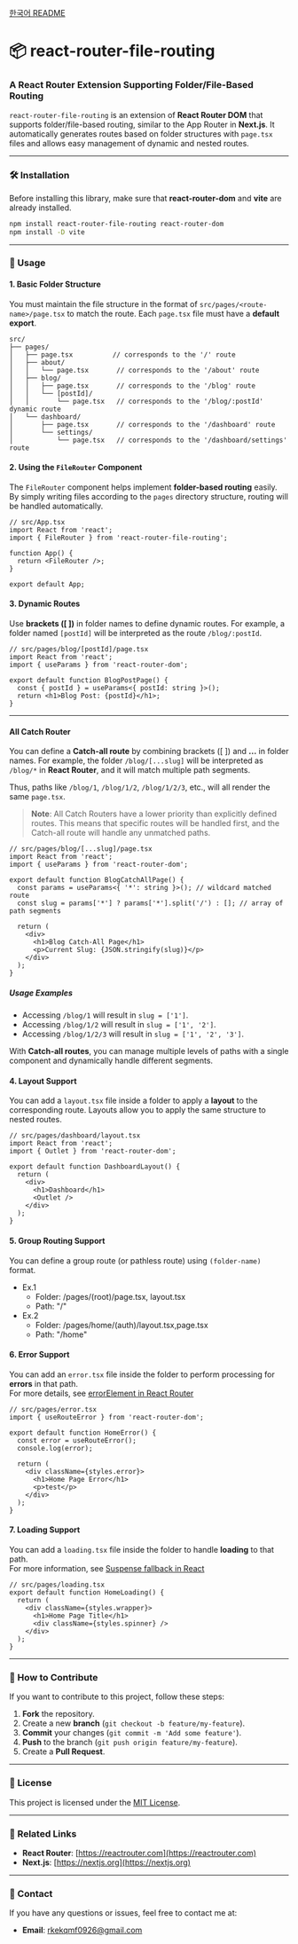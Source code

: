 [한국어 README](https://github.com/joseph0926/react-router-file-routing/blob/main/docs/README.md)

# **📦 react-router-file-routing**

### **A React Router Extension Supporting Folder/File-Based Routing**

`react-router-file-routing` is an extension of **React Router DOM** that supports folder/file-based routing, similar to the App Router in **Next.js**. It automatically generates routes based on folder structures with `page.tsx` files and allows easy management of dynamic and nested routes.

---

### **🛠 Installation**

Before installing this library, make sure that **react-router-dom** and **vite** are already installed.

```bash
npm install react-router-file-routing react-router-dom
npm install -D vite
```

---

### **🚀 Usage**

#### **1. Basic Folder Structure**

You must maintain the file structure in the format of `src/pages/<route-name>/page.tsx` to match the route. Each `page.tsx` file must have a **default export**.

```plaintext
src/
├── pages/
│   ├── page.tsx          // corresponds to the '/' route
│   ├── about/
│   │   └── page.tsx       // corresponds to the '/about' route
│   ├── blog/
│   │   ├── page.tsx       // corresponds to the '/blog' route
│   │   └── [postId]/
│   │       └── page.tsx   // corresponds to the '/blog/:postId' dynamic route
│   └── dashboard/
│       ├── page.tsx       // corresponds to the '/dashboard' route
│       └── settings/
│           └── page.tsx   // corresponds to the '/dashboard/settings' route
```

#### **2. Using the `FileRouter` Component**

The `FileRouter` component helps implement **folder-based routing** easily. By simply writing files according to the `pages` directory structure, routing will be handled automatically.

```tsx
// src/App.tsx
import React from 'react';
import { FileRouter } from 'react-router-file-routing';

function App() {
  return <FileRouter />;
}

export default App;
```

#### **3. Dynamic Routes**

Use **brackets ([ ])** in folder names to define dynamic routes. For example, a folder named `[postId]` will be interpreted as the route `/blog/:postId`.

```tsx
// src/pages/blog/[postId]/page.tsx
import React from 'react';
import { useParams } from 'react-router-dom';

export default function BlogPostPage() {
  const { postId } = useParams<{ postId: string }>();
  return <h1>Blog Post: {postId}</h1>;
}
```

---

#### **All Catch Router**

You can define a **Catch-all route** by combining brackets ([ ]) and **...** in folder names. For example, the folder `/blog/[...slug]` will be interpreted as `/blog/*` in **React Router**, and it will match multiple path segments.

Thus, paths like `/blog/1`, `/blog/1/2`, `/blog/1/2/3`, etc., will all render the same `page.tsx`.

> **Note**: All Catch Routers have a lower priority than explicitly defined routes. This means that specific routes will be handled first, and the Catch-all route will handle any unmatched paths.

```tsx
// src/pages/blog/[...slug]/page.tsx
import React from 'react';
import { useParams } from 'react-router-dom';

export default function BlogCatchAllPage() {
  const params = useParams<{ '*': string }>(); // wildcard matched route
  const slug = params['*'] ? params['*'].split('/') : []; // array of path segments

  return (
    <div>
      <h1>Blog Catch-All Page</h1>
      <p>Current Slug: {JSON.stringify(slug)}</p>
    </div>
  );
}
```

##### Usage Examples

- Accessing `/blog/1` will result in `slug = ['1']`.
- Accessing `/blog/1/2` will result in `slug = ['1', '2']`.
- Accessing `/blog/1/2/3` will result in `slug = ['1', '2', '3']`.

With **Catch-all routes**, you can manage multiple levels of paths with a single component and dynamically handle different segments.

#### **4. Layout Support**

You can add a `layout.tsx` file inside a folder to apply a **layout** to the corresponding route. Layouts allow you to apply the same structure to nested routes.

```tsx
// src/pages/dashboard/layout.tsx
import React from 'react';
import { Outlet } from 'react-router-dom';

export default function DashboardLayout() {
  return (
    <div>
      <h1>Dashboard</h1>
      <Outlet />
    </div>
  );
}
```

#### **5. Group Routing Support**

You can define a group route (or pathless route) using `(folder-name)` format.

- Ex.1
  - Folder: /pages/(root)/page.tsx, layout.tsx
  - Path: "/"
- Ex.2
  - Folder: /pages/home/(auth)/layout.tsx,page.tsx
  - Path: "/home"

#### **6. Error Support**

You can add an `error.tsx` file inside the folder to perform processing for **errors** in that path.<br/>
For more details, see [errorElement in React Router](https://reactrouter.com/en/main/route/error-element)

```tsx
// src/pages/error.tsx
import { useRouteError } from 'react-router-dom';

export default function HomeError() {
  const error = useRouteError();
  console.log(error);

  return (
    <div className={styles.error}>
      <h1>Home Page Error</h1>
      <p>test</p>
    </div>
  );
}
```

#### **7. Loading Support**

You can add a `loading.tsx` file inside the folder to handle **loading** to that path.<br/>
For more information, see [Suspense fallback in React](https://react.dev/reference/react/Suspense#suspense)

```tsx
// src/pages/loading.tsx
export default function HomeLoading() {
  return (
    <div className={styles.wrapper}>
      <h1>Home Page Title</h1>
      <div className={styles.spinner} />
    </div>
  );
}
```

---

### **📄 How to Contribute**

If you want to contribute to this project, follow these steps:

1. **Fork** the repository.
2. Create a new **branch** (`git checkout -b feature/my-feature`).
3. **Commit** your changes (`git commit -m 'Add some feature'`).
4. **Push** to the branch (`git push origin feature/my-feature`).
5. Create a **Pull Request**.

---

### **📝 License**

This project is licensed under the [MIT License](LICENSE).

---

### **🔗 Related Links**

- **React Router**: [https://reactrouter.com](https://reactrouter.com)
- **Next.js**: [https://nextjs.org](https://nextjs.org)

---

### **📧 Contact**

If you have any questions or issues, feel free to contact me at:

- **Email**: rkekqmf0926@gmail.com

```

```
